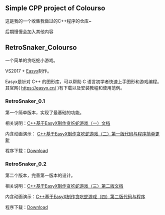 ## Simple CPP project of Colourso

这是我的一个收集我做过的C++程序的仓库~

后期慢慢会加入其他内容

## RetroSnaker_Colourso

一个简单的贪吃蛇小游戏。

VS2017 + [Easyx](https://easyx.cn/)制作。

Easyx是针对 C++ 的图形库，可以帮助 C 语言初学者快速上手图形和游戏编程。其官网( https://easyx.cn/ )有下载以及安装教程和使用范例。

### RetroSnaker_0.1

第一个简单版本，实现了最基础的功能。

相关说明：[C++基于EasyX制作贪吃蛇游戏（一）文档](http://www.colourso.top/c-snake-pro0/)

内含动画演示： [ C++基于EasyX制作贪吃蛇游戏（二）第一版代码与程序简单更新 ](http://www.colourso.top/c-snake-pro2/ ) 

程序下载：[Download](https://github.com/Colourso/Simple-CPP-project-of-Colourso/releases/tag/RetroSnaker_v0.2)

### RetroSnaker_0.2

第二个版本，完善第一版本的设计。

相关说明：[C++基于EasyX制作贪吃蛇游戏（三）第二版文档](http://www.colourso.top/c-snake-pro3/)

内含动画演示：[C++基于EasyX制作贪吃蛇游戏（四）第二版代码与程序](http://www.colourso.top/c-snake-pro4/#)

程序下载：[Download](https://github.com/Colourso/Simple-CPP-project-of-Colourso/releases/tag/RetroSnaker_v0.2)